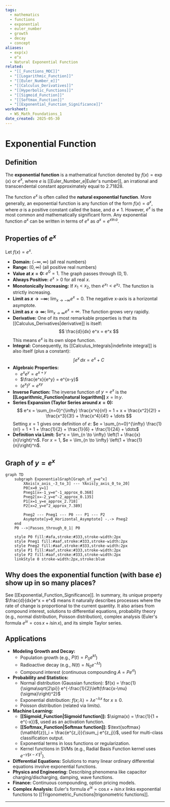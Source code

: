 ```yaml
---
tags:
  - mathematics
  - functions
  - exponential
  - euler_number
  - growth
  - decay
  - concept
aliases:
  - exp(x)
  - e^x
  - Natural Exponential Function
related:
  - "[[_Functions_MOC]]"
  - "[[Logarithmic_Function]]"
  - "[[Euler_Number_e]]"
  - "[[Calculus_Derivatives]]"
  - "[[Hyperbolic_Functions]]"
  - "[[Sigmoid_Function]]"
  - "[[Softmax_Function]]"
  - "[[Exponential_Function_Significance]]"
worksheet:
  - WS_Math_Foundations_1
date_created: 2025-05-30
---
```

# Exponential Function

## Definition
The **exponential function** is a mathematical function denoted by $f(x) = \exp(x)$ or $e^x$, where $e$ is [[Euler_Number_e|Euler's number]], an irrational and transcendental constant approximately equal to $2.71828$.

The function $e^x$ is often called the **natural exponential function**.
More generally, an exponential function is any function of the form $f(x) = a^x$, where $a$ is a positive constant called the base, and $a \neq 1$. However, $e^x$ is the most common and mathematically significant form. Any exponential function $a^x$ can be written in terms of $e^x$ as $a^x = e^{x \ln a}$.

## Properties of $e^x$
Let $f(x) = e^x$.
- **Domain:** $(-\infty, \infty)$ (all real numbers)
- **Range:** $(0, \infty)$ (all positive real numbers)
- **Value at $x=0$:** $e^0 = 1$. The graph passes through $(0,1)$.
- **Always Positive:** $e^x > 0$ for all real $x$.
- **Monotonically Increasing:** If $x_1 < x_2$, then $e^{x_1} < e^{x_2}$. The function is strictly increasing.
- **Limit as $x \to -\infty$:** $\lim_{x \to -\infty} e^x = 0$. The negative x-axis is a horizontal asymptote.
- **Limit as $x \to \infty$:** $\lim_{x \to \infty} e^x = \infty$. The function grows very rapidly.
- **Derivative:** One of its most remarkable properties is that its [[Calculus_Derivatives|derivative]] is itself:
  $$ \frac{d}{dx} e^x = e^x $$
  This means $e^x$ is its own slope function.
- **Integral:** Consequently, its [[Calculus_Integrals|indefinite integral]] is also itself (plus a constant):
  $$ \int e^x \,dx = e^x + C $$
- **Algebraic Properties:**
    - $e^x e^y = e^{x+y}$
    - $\frac{e^x}{e^y} = e^{x-y}$
    - $(e^x)^y = e^{xy}$
- **Inverse Function:** The inverse function of $y=e^x$ is the **[[Logarithmic_Function|natural logarithm]]** $x = \ln y$.
- **Series Expansion (Taylor Series around $x=0$):**
  $$ e^x = \sum_{n=0}^{\infty} \frac{x^n}{n!} = 1 + x + \frac{x^2}{2!} + \frac{x^3}{3!} + \frac{x^4}{4!} + \dots $$
  Setting $x=1$ gives one definition of $e$: $e = \sum_{n=0}^{\infty} \frac{1}{n!} = 1 + 1 + \frac{1}{2} + \frac{1}{6} + \frac{1}{24} + \dots$
- **Definition via Limit:** $e^x = \lim_{n \to \infty} \left(1 + \frac{x}{n}\right)^n$. For $x=1$, $e = \lim_{n \to \infty} \left(1 + \frac{1}{n}\right)^n$.

## Graph of $y = e^x$

```mermaid
graph TD
    subgraph ExponentialGraph[Graph_of_y=e^x]
        XAxis[x_axis_-3_to_3] --- YAxis[y_axis_0_to_20]
        P0[x=0_y=1]
        Pneg1[x=-1_y=e^-1_approx_0.368]
        Pneg2[x=-2_y=e^-2_approx_0.135]
        P1[x=1_y=e_approx_2.718]
        P2[x=2_y=e^2_approx_7.389]
        
        Pneg2 --- Pneg1 --- P0 --- P1 --- P2
        Asymptote[y=0_Horizontal_Asymptote] -.-> Pneg2
    end
    P0 -->|Passes_through_0_1| P0
    
    style P0 fill:#afa,stroke:#333,stroke-width:2px
    style Pneg1 fill:#aaf,stroke:#333,stroke-width:2px
    style Pneg2 fill:#aaf,stroke:#333,stroke-width:2px
    style P1 fill:#aaf,stroke:#333,stroke-width:2px
    style P2 fill:#aaf,stroke:#333,stroke-width:2px
    linkStyle 0 stroke-width:2px,stroke:blue
```

## Why does the exponential function (with base $e$) show up in so many places?
See [[Exponential_Function_Significance]]. In summary, its unique property $\frac{d}{dx}e^x = e^x$ means it naturally describes processes where the rate of change is proportional to the current quantity. It also arises from compound interest, solutions to differential equations, probability theory (e.g., normal distribution, Poisson distribution), complex analysis (Euler's formula $e^{ix} = \cos x + i \sin x$), and its simple Taylor series.

## Applications
- **Modeling Growth and Decay:**
    - Population growth (e.g., $P(t) = P_0 e^{kt}$)
    - Radioactive decay (e.g., $N(t) = N_0 e^{-\lambda t}$)
    - Compound interest (continuous compounding $A = Pe^{rt}$)
- **Probability and Statistics:**
    - Normal distribution (Gaussian function): $f(x) = \frac{1}{\sigma\sqrt{2\pi}} e^{-\frac{1}{2}\left(\frac{x-\mu}{\sigma}\right)^2}$
    - Exponential distribution: $f(x;\lambda) = \lambda e^{-\lambda x}$ for $x \ge 0$.
    - Poisson distribution (related via limits).
- **Machine Learning:**
    - **[[Sigmoid_Function|Sigmoid function]]:** $\sigma(x) = \frac{1}{1 + e^{-x}}$, used as an activation function.
    - **[[Softmax_Function|Softmax function]]:** $\text{softmax}(\mathbf{z})_i = \frac{e^{z_i}}{\sum_j e^{z_j}}$, used for multi-class classification output.
    - Exponential terms in loss functions or regularization.
    - Kernel functions in SVMs (e.g., Radial Basis Function kernel uses $e^{-\gamma \|x-x'\|^2}$).
- **Differential Equations:** Solutions to many linear ordinary differential equations involve exponential functions.
- **Physics and Engineering:** Describing phenomena like capacitor charging/discharging, damping, wave functions.
- **Finance:** Continuous compounding, option pricing models.
- **Complex Analysis:** Euler's formula $e^{ix} = \cos x + i \sin x$ links exponential functions to [[Trigonometric_Functions|trigonometric functions]].

---